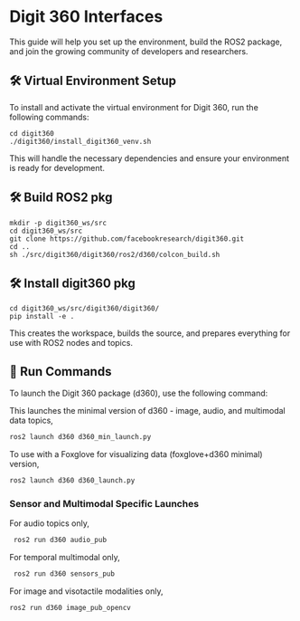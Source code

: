 
# Digit 360 Interfaces
This guide will help you set up the environment, build the ROS2 package, and join the growing community of developers and researchers.

## 🛠 Virtual Environment Setup

To install and activate the virtual environment for Digit 360, run the following commands:

```
cd digit360
./digit360/install_digit360_venv.sh
```
This will handle the necessary dependencies and ensure your environment is ready for development.

## 🛠 Build ROS2 pkg
```
mkdir -p digit360_ws/src
cd digit360_ws/src
git clone https://github.com/facebookresearch/digit360.git
cd ..
sh ./src/digit360/digit360/ros2/d360/colcon_build.sh
```

## 🛠 Install digit360 pkg
```
cd digit360_ws/src/digit360/digit360/
pip install -e .
```

This creates the workspace, builds the source, and prepares everything for use with ROS2 nodes and topics.

## 🚀 Run Commands 
To launch the Digit 360 package (d360), use the following command:

This launches the minimal version of d360 - image, audio, and multimodal data topics,
```bash
ros2 launch d360 d360_min_launch.py
```

To use with a Foxglove for visualizing data (foxglove+d360 minimal) version,
```bash
ros2 launch d360 d360_launch.py
```

### Sensor and Multimodal Specific Launches

For audio topics only,
```bash
 ros2 run d360 audio_pub
```

For temporal multimodal only,

```bash
 ros2 run d360 sensors_pub
```

For image and visotactile modalities only,
```bash
ros2 run d360 image_pub_opencv
```

